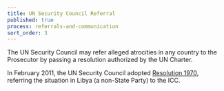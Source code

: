 ```yaml
---
title: UN Security Council Referral
published: true
process: referrals-and-communication
sort_order: 3
---
```



The UN Security Council may refer alleged atrocities in any country to the Prosecutor by passing a resolution authorized by the UN Charter.

In February 2011, the UN Security Council adopted [Resolution 1970](https://www.icc-cpi.int/NR/rdonlyres/081A9013-B03D-4859-9D61-5D0B0F2F5EFA/0/1970Eng.pdf), referring the situation in Libya (a non-State Party) to the ICC.